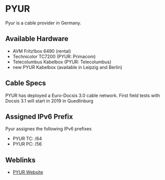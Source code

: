 # PYUR

Pyur is a cable provider in Germany.

## Available Hardware

* AVM Fritz!box 6490 (rental)
* Technicolor TC7200 (PYUR: Primacom)
* Telecolumbus Kabelbox (PYUR: Telecolumbus)
* new PYUR Kabelbox (available in Leipzig and Berlin)

## Cable Specs

PYUR has deployed a Euro-Docsis 3.0 cable network. First field tests with Docsis 3.1 will start in 2019 in Quedlinburg

## Assigned IPv6 Prefix

Pyur assignes the following IPv6 prefixes

* PYUR TC: /64
* PYUR PC: /56

## Weblinks

* [PYUR Website](http://www.pyur.com/)

